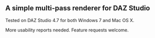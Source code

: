 ## A simple multi-pass renderer for DAZ Studio
Tested on DAZ Studio 4.7 for both Windows 7 and Mac OS X.

More usability reports needed. Feature requests welcome.
